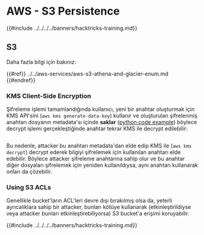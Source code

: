 # AWS - S3 Persistence

{{#include ../../../../banners/hacktricks-training.md}}

## S3

Daha fazla bilgi için bakınız:

{{#ref}}
../../aws-services/aws-s3-athena-and-glacier-enum.md
{{#endref}}

### KMS Client-Side Encryption

Şifreleme işlemi tamamlandığında kullanıcı, yeni bir anahtar oluşturmak için KMS API'sini (`aws kms generate-data-key`) kullanır ve oluşturulan şifrelenmiş anahtarı dosyanın metadata'sı içinde **saklar** ([python code example](https://aioboto3.readthedocs.io/en/latest/cse.html#how-it-works-kms-managed-keys)) böylece decrypt işlemi gerçekleştiğinde anahtar tekrar KMS ile decrypt edilebilir:

<figure><img src="../../../images/image (226).png" alt=""><figcaption></figcaption></figure>

Bu nedenle, attacker bu anahtarı metadata'dan elde edip KMS ile (`aws kms decrypt`) decrypt ederek bilgiyi şifrelemek için kullanılan anahtarı elde edebilir. Böylece attacker şifreleme anahtarına sahip olur ve bu anahtar diğer dosyaları şifrelemek için yeniden kullanıldıysa, aynı anahtarı kullanarak onları da çözebilir.

### Using S3 ACLs

Genellikle bucket'ların ACL'leri devre dışı bırakılmış olsa da, yeterli ayrıcalıklara sahip bir attacker, bunları kötüye kullanarak (etkinleştirildiyse veya attacker bunları etkinleştirebiliyorsa) S3 bucket'a erişimi koruyabilir.

{{#include ../../../../banners/hacktricks-training.md}}
